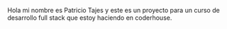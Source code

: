 Hola mi nombre es Patricio Tajes y este es un proyecto para un curso de desarrollo full stack que estoy haciendo en coderhouse.
